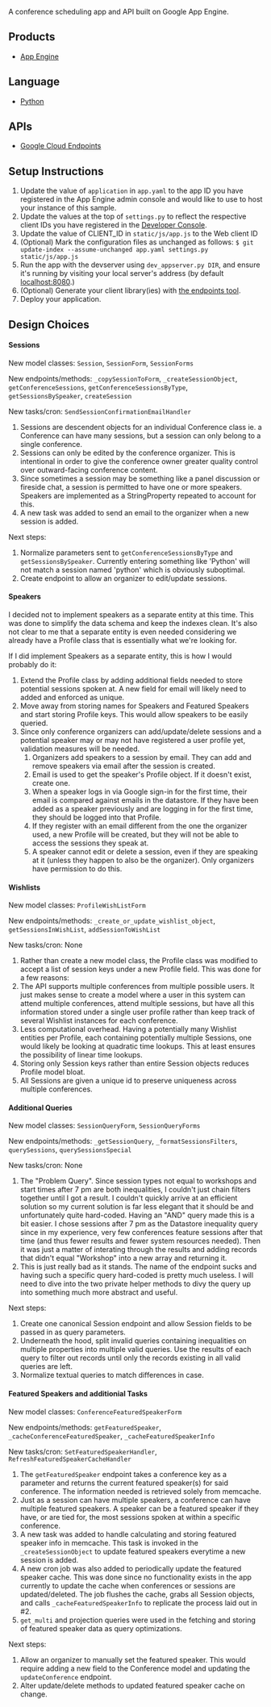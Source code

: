 A conference scheduling app and API built on Google App Engine.

## Products
- [App Engine][1]

## Language
- [Python][2]

## APIs
- [Google Cloud Endpoints][3]

## Setup Instructions
1. Update the value of `application` in `app.yaml` to the app ID you
   have registered in the App Engine admin console and would like to use to host
   your instance of this sample.
1. Update the values at the top of `settings.py` to
   reflect the respective client IDs you have registered in the
   [Developer Console][4].
1. Update the value of CLIENT_ID in `static/js/app.js` to the Web client ID
1. (Optional) Mark the configuration files as unchanged as follows:
   `$ git update-index --assume-unchanged app.yaml settings.py static/js/app.js`
1. Run the app with the devserver using `dev_appserver.py DIR`, and ensure it's running by visiting your local server's address (by default [localhost:8080][5].)
1. (Optional) Generate your client library(ies) with [the endpoints tool][6].
1. Deploy your application.


## Design Choices

#### Sessions

New model classes: `Session`, `SessionForm`, `SessionForms`

New endpoints/methods: `_copySessionToForm`, `_createSessionObject`, `getConferenceSessions`, `getConferenceSessionsByType`, `getSessionsBySpeaker`, `createSession`

New tasks/cron: `SendSessionConfirmationEmailHandler`

1. Sessions are descendent objects for an individual Conference class ie. a Conference can have many sessions, but a session can only belong to a single conference.
2. Sessions can only be edited by the conference organizer. This is intentional in order to give the conference owner greater quality control over outward-facing conference content.
3. Since sometimes a session may be something like a panel discussion or fireside chat, a session is permitted to have one or more speakers. Speakers are implemented as a StringProperty repeated to account for this.
4. A new task was added to send an email to the organizer when a new session is added.

Next steps:

1. Normalize parameters sent to `getConferenceSessionsByType` and `getSessionsBySpeaker`. Currently entering something like 'Python' will not match a session named 'python' which is obviously suboptimal.
2. Create endpoint to allow an organizer to edit/update sessions.

#### Speakers

I decided not to implement speakers as a separate entity at this time. This was done to simplify the data schema and keep the indexes clean. It's also not clear to me that a separate entity is even needed considering we already have a Profile class that is essentially what we're looking for.

If I did implement Speakers as a separate entity, this is how I would probably do it:

1. Extend the Profile class by adding additional fields needed to store potential sessions spoken at. A new field for email will likely need to added and enforced as unique.
2. Move away from storing names for Speakers and Featured Speakers and start storing Profile keys. This would allow speakers to be easily queried.
3. Since only conference organizers can add/update/delete sessions and a potential speaker may or may not have registered a user profile yet, validation measures will be needed.
    1. Organizers add speakers to a session by email. They can add and remove speakers via email after the session is created.
    2. Email is used to get the speaker's Profile object. If it doesn't exist, create one.
    3. When a speaker logs in via Google sign-in for the first time, their email is compared against emails in the datastore. If they have been added as a speaker previously and are logging in for the first time, they should be logged into that Profile.
    4. If they register with an email different from the one the organizer used, a new Profile will be created, but they will not be able to access the sessions they speak at.
    5. A speaker cannot edit or delete a session, even if they are speaking at it (unless they happen to also be the organizer). Only organizers have permission to do this.


#### Wishlists

New model classes: `ProfileWishListForm`

New endpoints/methods: `_create_or_update_wishlist_object`, `getSessionsInWishList`, `addSessionToWishList`

New tasks/cron: None

1.  Rather than create a new model class, the Profile class was modified to accept a list of session keys under a new Profile field. This was done for a few reasons:
   1. The API supports multiple conferences from multiple possible users. It just makes sense to create a model where a user in this system can attend multiple conferences, attend multiple sessions, but have all this information stored under a single user profile rather than keep track of several Wishlist instances for each conference.
   1. Less computational overhead. Having a potentially many Wishlist entities per Profile, each containing potentially multiple Sessions, one would likely be looking at quadratic time lookups. This at least ensures the possibility of linear time lookups.
   2. Storing only Session keys rather than entire Session objects reduces Profile model bloat.
2. All Sessions are given a unique id to preserve uniqueness across multiple conferences.


#### Additional Queries

New model classes: `SessionQueryForm`, `SessionQueryForms`

New endpoints/methods: `_getSessionQuery`, `_formatSessionsFilters`, `querySessions`, `querySessionsSpecial`

New tasks/cron: None

1. The "Problem Query". Since session types not equal to workshops and start times after 7 pm are both inequalities, I couldn't just chain filters together until I got a result. I couldn't quickly arrive at an efficient solution so my current solution is far less elegant that it should be and unfortunately quite hard-coded. 
Having an "AND" query made this is a bit easier. I chose sessions after 7 pm as the Datastore inequality query since in my experience, very few conferences feature sessions after that time (and thus fewer results and fewer system resources needed). Then it was just a matter of interating through the results and adding records that didn't equal "Workshop" into a new array and returning it.
2. This is just really bad as it stands. The name of the endpoint sucks and having such a specific query hard-coded is pretty much useless. I will need to dive into the two private helper methods to divy the query up into something much more abstract and useful.

Next steps: 

1. Create one canonical Session endpoint and allow Session fields to be passed in as query parameters.
2. Underneath the hood, split invalid queries containing inequalities on multiple properties into multiple valid queries. Use the results of each query to filter out records until only the records existing in all valid queries are left.
3. Normalize textual queries to match differences in case.

#### Featured Speakers and additionial Tasks

New model classes: `ConferenceFeaturedSpeakerForm`

New endpoints/methods: `getFeaturedSpeaker`, `_cacheConferenceFeaturedSpeaker`, `_cacheFeaturedSpeakerInfo`

New tasks/cron: `SetFeaturedSpeakerHandler`, `RefreshFeaturedSpeakerCacheHandler`

1. The `getFeaturedSpeaker` endpoint takes a conference key as a parameter and returns the current featured speaker(s) for said conference. The information needed is retrieved solely from memcache.
1. Just as a session can have multiple speakers, a conference can have multiple featured speakers. A speaker can be a featured speaker if they have, or are tied for, the most sessions spoken at within a specific conference.
2. A new task was added to handle calculating and storing featured speaker info in memcache. This task is invoked in the `_createSessionObject` to update featured speakers everytime a new session is added.
3. A new cron job was also added to periodically update the featured speaker cache. This was done since no functionality exists in the app currently to update the cache when conferences or sessions are updated/deleted. The job flushes the cache, grabs all Session objects, and calls `_cacheFeaturedSpeakerInfo` to replicate the process laid out in #2.
4. `get_multi` and projection queries were used in the fetching and storing of featured speaker data as query optimizations.


Next steps:

1. Allow an organizer to manually set the featured speaker. This would require adding a new field to the Conference model and updating the `updateConference` endpoint.
2. Alter update/delete methods to updated featured speaker cache on change. 


[1]: https://developers.google.com/appengine
[2]: http://python.org
[3]: https://developers.google.com/appengine/docs/python/endpoints/
[4]: https://console.developers.google.com/
[5]: https://localhost:8080/
[6]: https://developers.google.com/appengine/docs/python/endpoints/endpoints_tool
